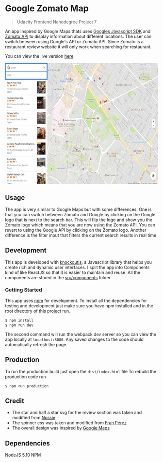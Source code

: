 # Google Zomato Map
> Udacity Frontend Nanodegree Project 7

An app inspired by Google Maps thats uses [Googles Javascript SDK](https://developers.google.com/maps/documentation/javascript/) and [Zomato API](https://developers.zomato.com/api) to display information about different locations. The user can switch between using Google's API or Zomato API. Since Zomato is a restaurant review website it will only work when searching for restaurant.

You can view the live version [here](https://phaze1d.github.io/Google_Zomato_Maps/)

<p align="center">
<img src="readme_imgs/screenshot.jpg" height="400px"/>
</p>


## Usage
The app is very similar to Google Maps but with some differences. One is that you can switch between Zomato and Google by clicking on the Google logo that is next to the search bar. This will flip the logo and show you the Zomato logo which means that you are now using the Zomato API. You can revert to using the Google API by clicking on the Zomato logo. Another difference is the filter input that filters the current search results in real time.


## Development
This app is developed with [knockoutjs](http://knockoutjs.com/), a Javascript library that helps you create rich and dynamic user interfaces. I split the app into Components kind of like ReactJS so that it is easier to maintain and reuse. All the components are stored in the [src/components](src/components) folder.

### Getting Started
This app uses [npm](npmjs.com) for development. To install all the dependencies for testing and development just make sure you have npm installed and in the root directory of this project run.
```
$ npm install
$ npm run dev
```
The second command will run the webpack dev server so you can view the app locally at `localhost:8080`. Any saved changes to the code should automatically refresh the page.


## Production
To run the production build just open the `dist/index.html` file
To rebuild the production code run
```
$ npm run production
```


## Credit
* The star and half a star svg for the review section was taken and modified from [Nossie](http://codepen.io/nossie/pen/dMrKLQ)
* The spinner css was taken and modified from
[Fran Pérez](https://codepen.io/mrrocks/pen/EiplA)
* The overall design was inspired by [Google Maps](www.google.com/maps)

## Dependencies
[NodeJS 5.10](https://nodejs.org)
[NPM](https://npmjs.com)
